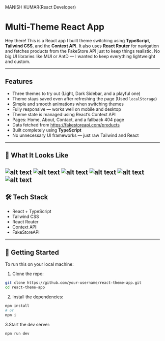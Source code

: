 MANISH KUMAR(React Developer)


#  Multi-Theme React App

Hey there! 
This is a React app I built theme switching using **TypeScript**, **Tailwind CSS**, and the **Context API**. It also uses **React Router** for navigation and fetches products from the FakeStore API just to keep things realistic. No big UI libraries like MUI or AntD — I wanted to keep everything lightweight and custom.

---

##  Features

- Three themes to try out (Light, Dark Sidebar, and a playful one)
- Theme stays saved even after refreshing the page (Used `localStorage`)
- Simple and smooth animations when switching themes
- Fully responsive — works well on mobile and desktop
- Theme state is managed using React’s Context API
- Pages: Home, About, Contact, and a fallback 404 page
- Data fetched from https://fakestoreapi.com/products
- Built completely using **TypeScript**
- No unnecessary UI frameworks — just raw Tailwind and React

---

## 📸 What It Looks Like

![alt text](image.png)
![alt text](image-1.png)
![alt text](image-2.png)
![alt text](image-3.png)
![alt text](image-4.png)
![alt text](image-5.png)
---

## 🛠 Tech Stack

- React + TypeScript
- Tailwind CSS
- React Router
- Context API
- FakeStoreAPI

---

## 🚀 Getting Started

To run this on your local machine:

1. Clone the repo:

```bash
git clone https://github.com/your-username/react-theme-app.git
cd react-theme-app
```

2. Install the dependencies:

```bash
npm install
# or
npm i
```


3.Start the dev server:
```bash
npm run dev
```
